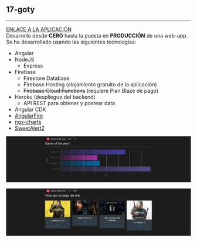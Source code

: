 ## **17-goty**
---
[ENLACE A LA APLICACIÓN](https://goty-project.web.app/inicio)  
Desarrollo desde **CERO** hasta la puesta en **PRODUCCIÓN** de una web-app.  Se ha desarrollado usando las siguientes tecnologías:

* Angular
* NodeJS
    * Express
* Firebase
    * Firestore Database
    * Firebase Hosting (alojamiento gratuito de la aplicación)
    * ~~Firebase Cloud Functions~~ (requiere Plan Blaze de pago)
* Heroku (despliegue del backend)
    * API REST para obtener y postear data
* Angular CDK
* [AngularFire](https://github.com/angular/angularfire)
* [ngx-charts](https://github.com/swimlane/ngx-charts)
* [SweetAlert2](https://sweetalert2.github.io/)

![#Aplicación17](./inicio.png)

![#Aplicación17](./vote.png)